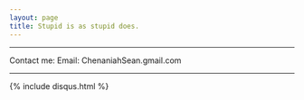 ```yaml
---
layout: page
title: Stupid is as stupid does.
---
```

---






Contact me: 
Email: ChenaniahSean.gmail.com

---
{% include disqus.html %}